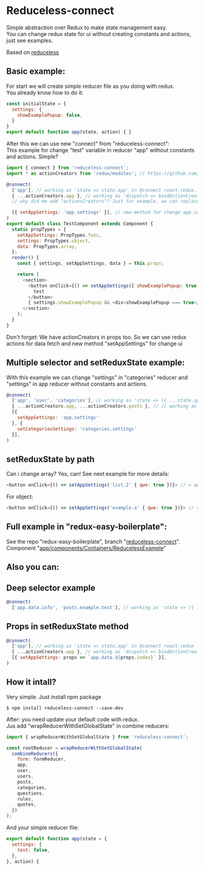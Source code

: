 # Reduceless-connect

Simple abstraction over Redux to make state management easy. <br />
You can change redux state for ui without creating constants and actions, just see examples.

Based on [reduceless](https://github.com/nosovsh/reduceless)

## Basic example:

For start we will create simple reducer file as you doing with redux. <br />
You already know how to do it:

```js
const initialState = {
  settings: {
    showExamplePopup: false,
  }
}
export default function app(state, action) { }
```
After this we can use new "connect" from "reduceless-connect":<br />
This example for change "test" variable in reducer "app" without constants and actions. Simple?

```js
import { connect } from 'reduceless-connect';
import * as actionCreators from 'redux/modules'; // https://github.com/erikras/ducks-modular-redux

@connect(
  ['app'], // working as 'state => state.app' in @connect react-redux.
  { ...actionCreators.app }, // working as 'dispatch => bindActionCreators({ ...actionCreators.app }, dispatch)' in @connect react-redux
  // why did me add "actionsCreators"? Just for example, we can replace default "connect" in "redux" with "connect" from reduceless-connect.

  [{ setAppSettings: 'app.settings' }], // new method for change app.settings redux state
)
export default class TestComponent extends Component {
  static propTypes = {
    setAppSettings: PropTypes.func,
    settings: PropTypes.object,
    data: PropTypes.array,
  };
  render() {
    const { settings, setAppSettings, data } = this.props;

    return (
      <section>
        <button onClick={() => setAppSettings({ showExamplePopup: true })}>
          test
        </button>
        { settings.showExamplePopup && <div>showExamplePopup === true</div> }
      </section>
    );
  }
}
```
Don't forget:  We have actionCreators in props too. So we can use redux actions for data fetch and new method "setAppSettings" for change ui

## Multiple selector and setReduxState example:

With this example we can change "settings" in "categories" reducer and "settings" in app reducer without constants and actions.

```js
@connect(
  ['app', 'user', 'categories'], // working as 'state => ({ ...state.app, ...state.user, ...state.categories })' in @connect react-redux
  { ...actionCreators.app, ...actionCreators.posts }, // // working as 'dispatch => bindActionCreators({ ...actionCreators.app, ...actionCreators.posts }, dispatch)' in @connect react-redux in @connect react-redux
  [{
    setAppSettings: 'app.settings'
  }, {
    setCategoriesSettings: 'categories.settings'
  }],
)
```

## setReduxState by path

Can i change array? Yes, can! See next example for more details:

```js
<button onClick={() => setAppSettings('list.2' { qwe: true })}> // = app.settings.list[2].qwe = true
```

For object:

```js
<button onClick={() => setAppSettings('example.a' { qwe: true })}> // = app.settings.example.a.qwe = true
```

## Full example in "redux-easy-boilerplate":

See the repo "redux-easy-boilerplate", branch "[reduceless-connect](https://github.com/anorudes/redux-easy-boilerplate/tree/reduceless-connect)".<br />
Component "[app/components/Containers/ReducelessExample](https://github.com/anorudes/redux-easy-boilerplate/blob/reduceless-connect/app/components/Containers/ReducelessExample/index.js)"

## Also you can:
## Deep selector example

```js
@connect(
  ['app.data.info', 'posts.example.test'], // working as 'state => ({ ...state.app.data.info, ...state.posts.example.test })' in @connect react-redux
```

## Props in setReduxState method

```js
@connect(
  ['app'], // working as 'state => state.app' in @connect react-redux
  { ...actionCreators.app }, // working as 'dispatch => bindActionCreators({ ...actionCreators.app }, dispatch)' in @connect react-redux
  [{ setAppSettings: props => `app.data.${props.index}` }],
)
```

## How it intall?

Very simple. Just install npm package

```
$ npm install reduceless-connect --save-dev
```

After: you need update your default code with redux.<br />
Jus add "wrapReducerWithSetGlobalState" in combine reducers:

```js
import { wrapReducerWithSetGlobalState } from 'reduceless-connect';

const rootReducer = wrapReducerWithSetGlobalState(
  combineReducers({
    form: formReducer,
    app,
    user,
    users,
    posts,
    categories,
    questions,
    rules,
    quotes,
  })
);
```

And your simple reducer file:

```js
export default function app(state = {
  settings: {
    test: false,
  },
}, action) {
```